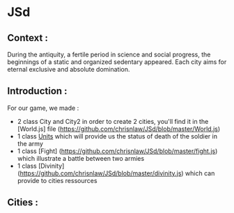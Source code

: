 # JSd

## Context :

During the antiquity, a fertile period in science and social progress, the beginnings of a static and organized sedentary appeared. Each city aims for eternal exclusive and absolute domination.

## Introduction :

For our game, we made :
- 2 class City and City2 in order to create 2 cities, you'll find it in the [World.js] file (https://github.com/chrisnlaw/JSd/blob/master/World.js)
- 1 class [Units](https://github.com/chrisnlaw/JSd/blob/master/unit.js) which will provide us the status of death of the soldier in the army
- 1 class [Fight] (https://github.com/chrisnlaw/JSd/blob/master/fight.js) which illustrate a battle between two armies
- 1 class [Divinity] (https://github.com/chrisnlaw/JSd/blob/master/divinity.js) which can provide to cities ressources

## Cities :

